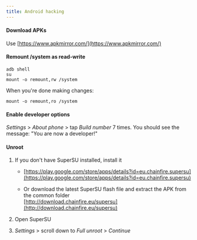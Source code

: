 ```yaml
---
title: Android hacking
---
```


#### Download APKs
Use [https://www.apkmirror.com/](https://www.apkmirror.com/)


#### Remount /system as read-write
```
adb shell
su
mount -o remount,rw /system
```

When you're done making changes:
```
mount -o remount,ro /system
```


#### Enable developer options
*Settings* > *About phone* > tap *Build number* 7 times. You should see the message: "You are now a developer!"


#### Unroot
1. If you don't have SuperSU installed, install it
    - [https://play.google.com/store/apps/details?id=eu.chainfire.supersu](https://play.google.com/store/apps/details?id=eu.chainfire.supersu)

    - Or download the latest SuperSU flash file and extract the APK from the common folder  
        [http://download.chainfire.eu/supersu](http://download.chainfire.eu/supersu)

1. Open SuperSU

1. *Settings* > scroll down to *Full unroot* > *Continue*
